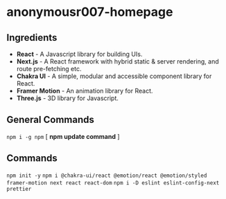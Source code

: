 # anonymousr007-homepage

## Ingredients

* **React** - A Javascript library for building UIs.
* **Next.js** - A React framework with hybrid static & server rendering, and route pre-fetching etc.
* **Chakra UI** - A simple, modular and accessible component library for React.
* **Framer Motion** - An animation library for React.
* **Three.js** - 3D library for Javascript.

## General Commands

`npm i -g npm` [ **npm update command** ]

## Commands

`npm init -y`
`npm i @chakra-ui/react @emotion/react @emotion/styled framer-motion next react react-dom`
`npm i -D eslint eslint-config-next prettier`